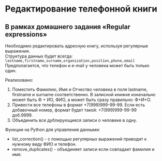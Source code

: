 # Редактирование телефонной книги
## В рамках домашнего задания «Regular expressions»

Необходимо редактировать адресную книгу, используя регулярные выражения.  
Структура данных будет всегда:   
`lastname,firstname,surname,organization,position,phone,email`  
Предполагается, что телефон и e-mail у человека может быть только один.  

Реализовано:

1. Поместить Фамилию, Имя и Отчество человека в поля lastname, firstname и surname соответственно. В записной книжке изначально может быть Ф + ИО, ФИО, а может быть сразу правильно: Ф+И+О.
2. Привести все телефоны в формат +7(999)999-99-99. Если есть добавочный номер, формат будет такой: +7(999)999-99-99 доб.9999.
3. Объединить все дублирующиеся записи о человеке в одну.  

Функции на Python для управления данными:
- list_correction() - с помощью регулярных выражений приводит к нужному виду ФИО и телефон.
- remove_duplicates() - объединяет записи если совпадает фамилия и имя.
